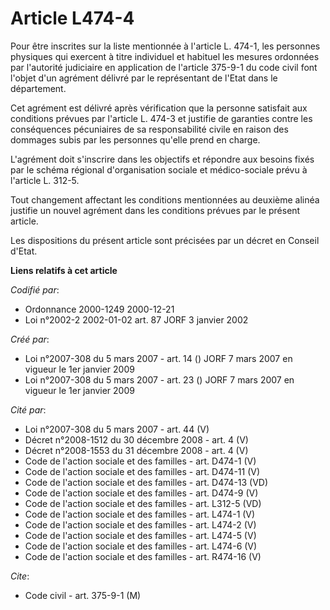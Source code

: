 # Article L474-4

Pour être inscrites sur la liste mentionnée à l'article L. 474-1, les personnes physiques qui exercent à titre individuel et
habituel les mesures ordonnées par l'autorité judiciaire en application de l'article 375-9-1 du code civil font l'objet d'un
agrément délivré par le représentant de l'Etat dans le département.

Cet agrément est délivré après vérification que la personne satisfait aux conditions prévues par l'article L. 474-3 et
justifie de garanties contre les conséquences pécuniaires de sa responsabilité civile en raison des dommages subis par les
personnes qu'elle prend en charge.

L'agrément doit s'inscrire dans les objectifs et répondre aux besoins fixés par le schéma régional d'organisation sociale et
médico-sociale prévu à l'article L. 312-5.

Tout changement affectant les conditions mentionnées au deuxième alinéa justifie un nouvel agrément dans les conditions
prévues par le présent article.

Les dispositions du présent article sont précisées par un décret en Conseil d'Etat.

**Liens relatifs à cet article**

_Codifié par_:

  - Ordonnance 2000-1249 2000-12-21
  - Loi n°2002-2 2002-01-02 art. 87 JORF 3 janvier 2002

_Créé par_:

  - Loi n°2007-308 du 5 mars 2007 - art. 14 () JORF 7 mars 2007 en vigueur le 1er janvier 2009
  - Loi n°2007-308 du 5 mars 2007 - art. 23 () JORF 7 mars 2007 en vigueur le 1er janvier 2009

_Cité par_:

  - Loi n°2007-308 du 5 mars 2007 - art. 44 (V)
  - Décret n°2008-1512 du 30 décembre 2008 - art. 4 (V)
  - Décret n°2008-1553 du 31 décembre 2008 - art. 4 (V)
  - Code de l'action sociale et des familles - art. D474-1 (V)
  - Code de l'action sociale et des familles - art. D474-11 (V)
  - Code de l'action sociale et des familles - art. D474-13 (VD)
  - Code de l'action sociale et des familles - art. D474-9 (V)
  - Code de l'action sociale et des familles - art. L312-5 (VD)
  - Code de l'action sociale et des familles - art. L474-1 (V)
  - Code de l'action sociale et des familles - art. L474-2 (V)
  - Code de l'action sociale et des familles - art. L474-5 (V)
  - Code de l'action sociale et des familles - art. L474-6 (V)
  - Code de l'action sociale et des familles - art. R474-16 (V)

_Cite_:

  - Code civil - art. 375-9-1 (M)
